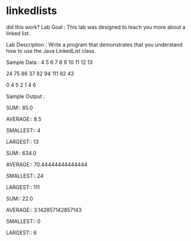 # linkedlists

did this work?
Lab Goal :  This lab was designed to teach you more about a linked list.


Lab Description :   Write a program that demonstrates that you understand how to use the Java LinkedList class.



Sample Data : 
4 5 6 7 8 9 10 11 12 13

24 75 86 37 82 94 111 82 43

0 4 5 2 1 4 6



Sample Output :

SUM:: 85.0

AVERAGE:: 8.5

SMALLEST:: 4

LARGEST:: 13




SUM:: 634.0

AVERAGE:: 70.44444444444444

SMALLEST:: 24

LARGEST:: 111




SUM:: 22.0

AVERAGE:: 3.142857142857143

SMALLEST:: 0

LARGEST:: 6
